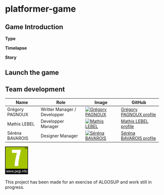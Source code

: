 # platformer-game

## Game Introduction

**Type**



**Timelapse**



**Story**



## Launch the game



## Team development

| Name | Role | Image | GitHub |
| - | - | - | - |
| Grégory PAGNOUX | Writter Manager / Developper |[<img src="https://avatars.githubusercontent.com/u/114397869?v=4" alt="Grégory PAGNOUX" width="75px">](https://github.com/Gregory-Pagnoux)|[Grégory PAGNOUX profile](https://github.com/Gregory-Pagnoux)|
| Mathis LEBEL | Developper Manager |[<img src="https://avatars.githubusercontent.com/u/145991354?v=4" alt="Mathis LEBEL" width="75px">](https://github.com/mathislebel)|[Mathis LEBEL profile](https://github.com/mathislebel)|
|Séréna BAVAROIS| Designer Manager |[<img src="https://avatars.githubusercontent.com/u/145995847?v=4" alt="Séréna BAVAROIS" width="75px">](https://github.com/Mattstar64)|[Séréna BAVAROIS profile](https://github.com/NanaChocolat)|

<img src="img/PEGI_7.png" alt="PEGI_7" width="75px">
<!--PEGI-->

This project has been made for an exercise of ALGOSUP and work still in progress.
